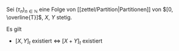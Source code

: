 Sei $(\tau_n)_{n \in \mathbb{N}}$ eine Folge von [[zettel/Partition|Partitionen]] von $[0, \overline{T}]$, $X$, $Y$ stetig.

Es gilt
- $[X, Y]_t$ existiert $\iff$ $[X + Y]_t$ existiert